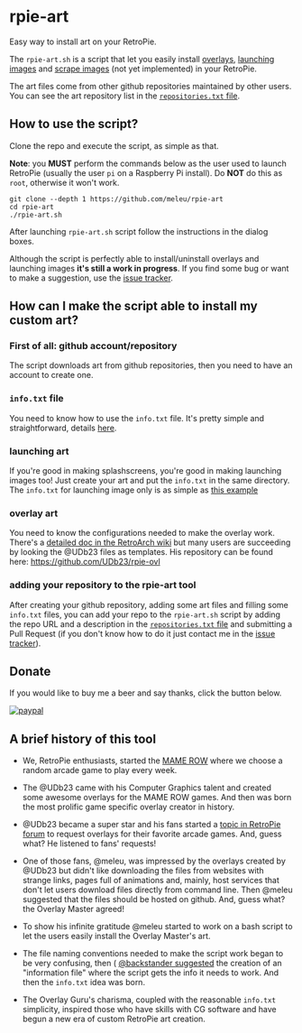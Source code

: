 # rpie-art
Easy way to install art on your RetroPie.

The `rpie-art.sh` is a script that let you easily install [overlays](https://github.com/libretro/RetroArch/wiki/Overlay-image-configuration), [launching images](https://github.com/retropie/retropie-setup/wiki/runcommand#adding-custom-launching-images) and [scrape images](https://github.com/RetroPie/RetroPie-Setup/wiki/Scraper) (not yet implemented) in your RetroPie.

The art files come from other github repositories maintained by other users. You can see the art repository list in the [`repositories.txt` file](rpie-art-repositories.txt).


## How to use the script?

Clone the repo and execute the script, as simple as that.

**Note**: you **MUST** perform the commands below as the user used to launch RetroPie (usually the user `pi` on a Raspberry Pi install). Do **NOT** do this as `root`, otherwise it won't work.

```
git clone --depth 1 https://github.com/meleu/rpie-art
cd rpie-art
./rpie-art.sh
```

After launching `rpie-art.sh` script follow the instructions in the dialog boxes.

Although the script is perfectly able to install/uninstall overlays and launching images **it's still a work in progress**. If you find some bug or want to make a suggestion, use the [issue tracker](issues).


## How can I make the script able to install my custom art?

### First of all: github account/repository

The script downloads art from github repositories, then you need to have an account to create one.

### `info.txt` file

You need to know how to use the `info.txt` file. It's pretty simple and straightforward, details [here](INFO.md).

### launching art

If you're good in making splashscreens, you're good in making launching images too! Just create your art and put the `info.txt` in the same directory. The `info.txt` for launching image only is as simple as [this example](https://github.com/meleu/rpie-art/blob/master/INFO.md#example-1-launching-image-only)

### overlay art

You need to know the configurations needed to make the overlay work. There's a [detailed doc in the RetroArch wiki](https://github.com/libretro/RetroArch/wiki/Overlay-image-configuration) but many users are succeeding by looking the @UDb23 files as templates. His repository can be found here: https://github.com/UDb23/rpie-ovl

### adding your repository to the rpie-art tool

After creating your github repository, adding some art files and filling some `info.txt` files, you can add your repo to the `rpie-art.sh` script by adding the repo URL and a description in the [`repositories.txt` file](rpie-art-repositories.txt) and submitting a Pull Request (if you don't know how to do it just contact me in the [issue tracker](issues)).

## Donate

If you would like to buy me a beer and say thanks, click the button below.

[![paypal](https://www.paypalobjects.com/en_US/i/btn/btn_donate_SM.gif)](https://www.paypal.com/cgi-bin/webscr?cmd=_s-xclick&hosted_button_id=ZZ3ZN4T7D65EY)

## A brief history of this tool

- We, RetroPie enthusiasts, started the [MAME ROW](https://retropie.org.uk/forum/topic/9011/mame-row-rules-and-list-of-rounds) where we choose a random arcade game to play every week.

- The @UDb23 came with his Computer Graphics talent and created some awesome overlays for the MAME ROW games. And then was born the most prolific game specific overlay creator in history.

- @UDb23 became a super star and his fans started a [topic in RetroPie forum](https://retropie.org.uk/forum/post/46365) to request overlays for their favorite arcade games. And, guess what? He listened to fans' requests!

- One of those fans, @meleu, was impressed by the overlays created by @UDb23 but didn't like downloading the files from websites with strange links, pages full of animations and, mainly, host services that don't let users download files directly from command line. Then @meleu suggested that the files should be hosted on github. And, guess what? the Overlay Master agreed!

- To show his infinite gratitude @meleu started to work on a bash script to let the users easily install the Overlay Master's art.

- The file naming conventions needed to make the script work began to be very confusing, then ( [@backstander suggested](https://retropie.org.uk/forum/post/65486) the creation of an "information file" where the script gets the info it needs to work. And then the `info.txt` idea was born.

- The Overlay Guru's charisma, coupled with the reasonable `info.txt` simplicity, inspired those who have skills with CG software and have begun a new era of custom RetroPie art creation.
